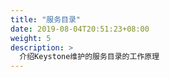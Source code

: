 ```yaml
---
title: "服务目录"
date: 2019-08-04T20:51:23+08:00
weight: 5
description: >
  介绍Keystone维护的服务目录的工作原理
---
```




